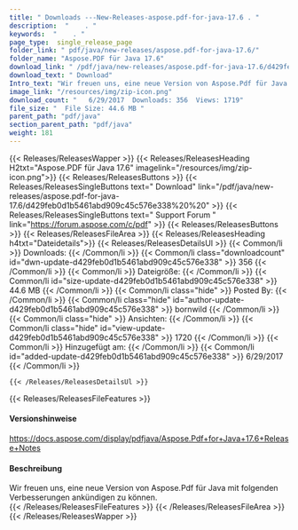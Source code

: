 ```yaml
---
title: " Downloads ---New-Releases-aspose.pdf-for-java-17.6 . "
description:  "    . " 
keywords:  "    . " 
page_type:  single_release_page
folder_link: " pdf/java/new-releases/aspose.pdf-for-java-17.6/"
folder_name: "Aspose.PDF für Java 17.6"
download_link: " /pdf/java/new-releases/aspose.pdf-for-java-17.6/d429feb0d1b5461abd909c45c576e338"
download_text: " Download"
Intro_text: "Wir freuen uns, eine neue Version von Aspose.Pdf für Java mit folgenden i..."
image_link: "/resources/img/zip-icon.png"
download_count: "   6/29/2017  Downloads: 356  Views: 1719"
file_size: "  File Size: 44.6 MB "
parent_path: "pdf/java"
section_parent_path: "pdf/java"
weight: 181
---
```


{{< Releases/ReleasesWapper >}}
  {{< Releases/ReleasesHeading H2txt="Aspose.PDF für Java 17.6" imagelink="/resources/img/zip-icon.png">}}
  {{< Releases/ReleasesButtons >}}
    {{< Releases/ReleasesSingleButtons text=" Download" link="/pdf/java/new-releases/aspose.pdf-for-java-17.6/d429feb0d1b5461abd909c45c576e338%20%20" >}}
    {{< Releases/ReleasesSingleButtons text=" Support Forum " link="https://forum.aspose.com/c/pdf" >}}
  {{< Releases/ReleasesButtons >}}
  {{< Releases/ReleasesFileArea >}}
    {{< Releases/ReleasesHeading h4txt="Dateidetails">}}
    {{< Releases/ReleasesDetailsUl >}}
            {{< Common/li >}} Downloads: {{< /Common/li >}}
      {{< Common/li class="downloadcount" id="dwn-update-d429feb0d1b5461abd909c45c576e338" >}} 356 {{< /Common/li >}}
      {{< Common/li >}} Dateigröße: {{< /Common/li >}}
      {{< Common/li id="size-update-d429feb0d1b5461abd909c45c576e338" >}} 44.6 MB {{< /Common/li >}} 
      {{< Common/li  class="hide" >}} Posted By: {{< /Common/li >}} 
      {{< Common/li class="hide" id="author-update-d429feb0d1b5461abd909c45c576e338" >}} bornwild {{< /Common/li >}}
      {{< Common/li class="hide" >}} Ansichten: {{< /Common/li >}}
      {{< Common/li class="hide" id="view-update-d429feb0d1b5461abd909c45c576e338" >}} 1720 {{< /Common/li >}}
      {{< Common/li >}} Hinzugefügt am: {{< /Common/li >}}
      {{< Common/li id="added-update-d429feb0d1b5461abd909c45c576e338" >}} 6/29/2017 {{< /Common/li >}} 

    {{< /Releases/ReleasesDetailsUl >}}

  {{< Releases/ReleasesFileFeatures >}}
      <h4>Versionshinweise</h4><div> <a href="https://docs.aspose.com/display/pdfjava/Aspose.Pdf+for+Java+17.6+Release+Notes">https://docs.aspose.com/display/pdfjava/Aspose.Pdf+for+Java+17.6+Release+Notes</a></div><h4> Beschreibung</h4><div class="HTMLDescription"> Wir freuen uns, eine neue Version von Aspose.Pdf für Java mit folgenden Verbesserungen ankündigen zu können.</div>
  {{< /Releases/ReleasesFileFeatures >}}
 {{< /Releases/ReleasesFileArea >}}
{{< /Releases/ReleasesWapper >}}



